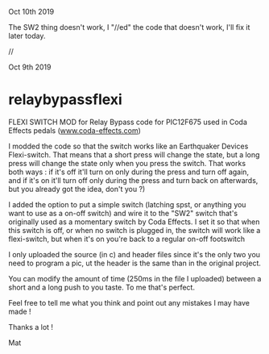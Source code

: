 Oct 10th 2019

The SW2 thing doesn't work, I "//ed" the code that doesn't work, I'll fix it later today.

//

Oct 9th 2019
# relaybypassflexi
FLEXI SWITCH MOD for Relay Bypass code for PIC12F675 used in Coda Effects pedals (www.coda-effects.com)

I modded the code so that the switch works like an Earthquaker Devices Flexi-switch.
That means that a short press will change the state, but a long press will change the state only when you press the switch.
That works both ways : if it's off it'll turn on only during the press and turn off again, and if it's on it'll turn off only during the press and turn back on afterwards, but you already got the idea, don't you ?)

I added the option to put a simple switch (latching spst, or anything you want to use as a on-off switch) and wire it to the "SW2" switch that's originally used as a momentary switch by Coda Effects.
I set it so that when this switch is off, or when no switch is plugged in, the switch will work like a flexi-switch, but when it's on you're back to a regular on-off footswitch

I only uploaded the source (in c) and header files since it's the only two you need to program a pic, ut the header is the same than in the original project.

You can modify the amount of time (250ms in the file I uploaded) between a short and a long push to you taste. To me that's perfect.

Feel free to tell me what you think and point out any mistakes I may have made !

Thanks a lot !

Mat
